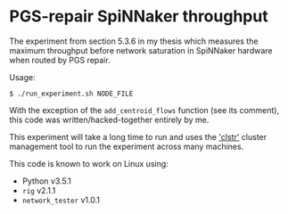 PGS-repair SpiNNaker throughput
===============================

The experiment from section 5.3.6 in my thesis which measures the
maximum throughput before network saturation in SpiNNaker hardware when routed
by PGS repair.

Usage:

    $ ./run_experiment.sh NODE_FILE

With the exception of the `add_centroid_flows` function (see its comment), this
code was written/hacked-together entirely by me.

This experiment will take a long time to run and uses the
['clstr'](https://github.com/mossblaser/clstr) cluster management tool to run
the experiment across many machines.

This code is known to work on Linux using:

* Python v3.5.1
* `rig` v2.1.1
* `network_tester` v1.0.1
